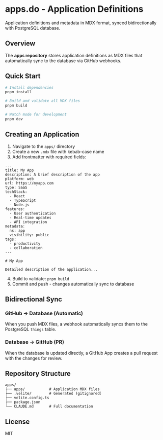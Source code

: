 # apps.do - Application Definitions

Application definitions and metadata in MDX format, synced bidirectionally with PostgreSQL database.

## Overview

The **apps repository** stores application definitions as MDX files that automatically sync to the database via GitHub webhooks.

## Quick Start

```bash
# Install dependencies
pnpm install

# Build and validate all MDX files
pnpm build

# Watch mode for development
pnpm dev
```

## Creating an Application

1. Navigate to the `apps/` directory
2. Create a new `.mdx` file with kebab-case name
3. Add frontmatter with required fields:

```mdx
---
title: My App
description: A brief description of the app
platform: web
url: https://myapp.com
type: SaaS
techStack:
  - React
  - TypeScript
  - Node.js
features:
  - User authentication
  - Real-time updates
  - API integration
metadata:
  ns: app
  visibility: public
tags:
  - productivity
  - collaboration
---

# My App

Detailed description of the application...
```

4. Build to validate: `pnpm build`
5. Commit and push - changes automatically sync to database

## Bidirectional Sync

### GitHub → Database (Automatic)
When you push MDX files, a webhook automatically syncs them to the PostgreSQL `things` table.

### Database → GitHub (PR)
When the database is updated directly, a GitHub App creates a pull request with the changes for review.

## Repository Structure

```
apps/
├── apps/           # Application MDX files
├── .velite/        # Generated (gitignored)
├── velite.config.ts
├── package.json
└── CLAUDE.md       # Full documentation
```

## License

MIT
